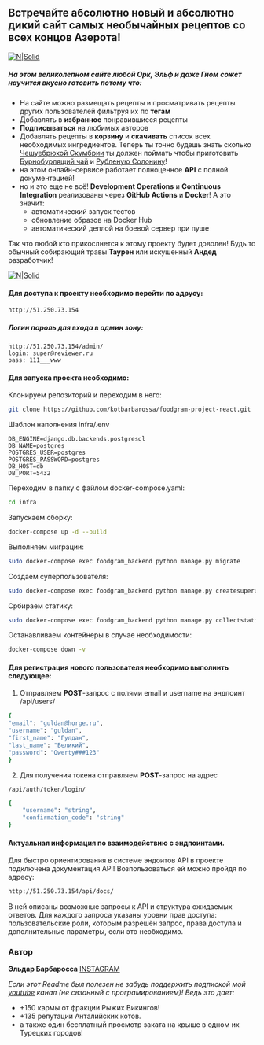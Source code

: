 ## Встречайте абсолютно **новый** и абсолютно **дикий** сайт самых **необычайных** рецептов со всех концов Азерота!

[![N|Solid](https://i.pinimg.com/originals/6c/b4/0a/6cb40af2b67c4a78f29b2c4962c81ed7.jpg)]()

##### На этом великолепном сайте любой **Орк**, **Эльф** и даже **Гном** сожет научится вкусно готовить потому что:

- На сайте можно размещать рецепты и просматривать рецепты других пользователей фильтруя их по **тегам**
- Добавлять в **избранное** понравившиеся рецепты
- **Подписываться** на любимых авторов
- Добавлять рецепты в **корзину** и **скачивать** список всех необходимых ингредиентов. Теперь ты точно будешь знать сколько [Чешуебрюхой Скумбрии] ты должен поймать чтобы приготовить [Бурнобурлящий чай] и [Рубленую Солонину]!
- на этом онлайн-сервисе работает полноценное **API** с полной документацией!
- но и это еще не всё! **Development Operations** и **Continuous Integration** реализованы через **GitHub Actions** и **Docker**! А это значит: 
    - автоматический запуск тестов
    - обновление образов на Docker Hub
    - автоматический деплой на боевой сервер при пуше

Так что любой кто прикослнется к этому проекту будет доволен! Будь то обычный собирающий травы **Таурен** или искушенный **Андед** разработчик!

[![N|Solid](https://www.arealme.com/cover-images/which-world-of-warcraft-race-are-you.png)]()

#### Для доступа к проекту необходимо перейти по адрусу:

```
http://51.250.73.154
```

##### Логин пароль для входа в админ зону:

```
http://51.250.73.154/admin/
login: super@reviewer.ru
pass: 111___www
```

#### Для запуска проекта необходимо:

Клонируем репозиторий и переходим в него:
```bash
git clone https://github.com/kotbarbarossa/foodgram-project-react.git
```

Шаблон наполнения infra/.env
```
DB_ENGINE=django.db.backends.postgresql
DB_NAME=postgres
POSTGRES_USER=postgres
POSTGRES_PASSWORD=postgres
DB_HOST=db
DB_PORT=5432
```

Переходим в папку с файлом docker-compose.yaml:
```bash
cd infra
```

Запускаем сборку:
```bash
docker-compose up -d --build
```

Выполняем миграции:

```bash
sudo docker-compose exec foodgram_backend python manage.py migrate
```

Создаем суперпользователя:
```bash
sudo docker-compose exec foodgram_backend python manage.py createsuperuser
```

Србираем статику:
```bash
sudo docker-compose exec foodgram_backend python manage.py collectstatic --no-input
```

Останавливаем контейнеры в случае необходимости:
```bash
docker-compose down -v
```



#### Для регистрация нового пользователя необходимо выполнить следующее:

1. Отправляем **POST**-запрос с полями 
email и username 
на эндпоинт /api/users/

```sh
{
"email": "guldan@horge.ru",
"username": "guldan",
"first_name": "Гулдан",
"last_name": "Великий",
"password": "Qwerty###123"
}
```
2. Для получения токена отправляем **POST**-запрос на адрес
```
/api/auth/token/login/
```
```sh
{  
    "username": "string",  
    "confirmation_code": "string"  
} 
```


#### Актуальная информация по взаимодействию с эндпоинтами.

Для быстро ориентирования в системе эндоитов API в проекте подключена документация API! Возпользоваться ей можно пройдя по адресу:
```sh
http://51.250.73.154/api/docs/
```
В ней описаны возможные запросы к API и структура ожидаемых ответов. Для каждого запроса указаны уровни прав доступа: пользовательские роли, которым разрешён запрос, права доступа и дополнительные параметры, если это необходимо.

### Автор 

**Эльдар Барбаросса** 
[INSTAGRAM]

_Если этот Readme был полезен не забудь поддержить подпиской мой [youtube] канал (не свзанный с програмированием)! Ведь это дает:_
*  +150 кармы от фракции Рыжих Викингов!
*  +135 репутации Анталийских котов.
*  а также один бесплатный просмотр заката на крыше в одном их Турецких городов!

[//]: # (links)

   [youtube]: https://www.youtube.com/channel/UC0NWbtRrU1YvsCP_0Slq-9A/
   [INSTAGRAM]: https://instagram.com/kot.barbarossa?igshid=YmMyMTA2M2Y=
   [Чешуебрюхой Скумбрии]: https://www.wowhead.com/ru/item=194730/чешуебрюхая-скумбрия
   [Бурнобурлящий чай]: https://www.wowhead.com/ru/spell=381383/бурнобурлящий-чай
   [Рубленую Солонину]: https://www.wowhead.com/ru/spell=381411/рубленая-солонина
